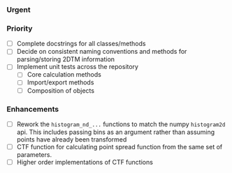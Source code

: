 ### Urgent

### Priority

 - [ ] Complete docstrings for all classes/methods
 - [ ] Decide on consistent naming conventions and methods for parsing/storing 2DTM information
 - [ ] Implement unit tests across the repository
    - [ ] Core calculation methods
    - [ ] Import/export methods
    - [ ] Composition of objects

### Enhancements

 - [ ] Rework the `histogram_nd_...` functions to match the numpy `histogram2d` api. This includes passing bins as an argument rather than assuming points have already been transformed
 - [ ] CTF function for calculating point spread function from the same set of parameters.
 - [ ] Higher order implementations of CTF functions
